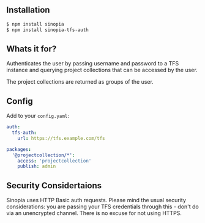 ## Installation

```sh
$ npm install sinopia
$ npm install sinopia-tfs-auth
```

## Whats it for?

Authenticates the user by passing username and password to a TFS instance and
querying project collections that can be accessed by the user.

The project collections are returned as groups of the user.

## Config

Add to your `config.yaml`:

```yaml
auth:
  tfs-auth:
    url: https://tfs.example.com/tfs

packages:
  '@projectcollection/*':
    access: 'projectcollection'
    publish: admin
```

## Security Considertaions
Sinopia uses HTTP Basic auth requests. Please mind the usual security
considerations:
you are passing your TFS credentials through this - don't do via an
unencrypted channel. There is no excuse for not using HTTPS.
